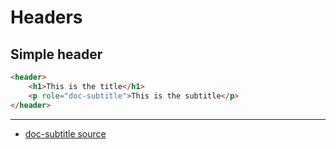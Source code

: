 # Headers

## Simple header

```html
<header>
    <h1>This is the title</h1>
    <p role="doc-subtitle">This is the subtitle</p>
</header>
```

---

- [doc-subtitle source](https://twitter.com/stevefaulkner/status/1236241209686966272)
